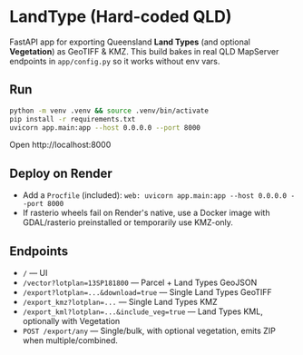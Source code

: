 # LandType (Hard-coded QLD)

FastAPI app for exporting Queensland **Land Types** (and optional **Vegetation**) as GeoTIFF & KMZ.
This build bakes in real QLD MapServer endpoints in `app/config.py` so it works without env vars.

## Run
```bash
python -m venv .venv && source .venv/bin/activate
pip install -r requirements.txt
uvicorn app.main:app --host 0.0.0.0 --port 8000
```

Open http://localhost:8000

## Deploy on Render
- Add a `Procfile` (included): `web: uvicorn app.main:app --host 0.0.0.0 --port 8000`
- If rasterio wheels fail on Render's native, use a Docker image with GDAL/rasterio preinstalled or temporarily use KMZ-only.

## Endpoints
- `/` — UI
- `/vector?lotplan=13SP181800` — Parcel + Land Types GeoJSON
- `/export?lotplan=...&download=true` — Single Land Types GeoTIFF
- `/export_kmz?lotplan=...` — Single Land Types KMZ
- `/export_kml?lotplan=...&include_veg=true` — Land Types KML, optionally with Vegetation
- `POST /export/any` — Single/bulk, with optional vegetation, emits ZIP when multiple/combined.
